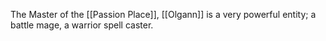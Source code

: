 The Master of the [[Passion Place]], [[Olgann]] is a very powerful entity; a battle mage, a warrior spell caster.